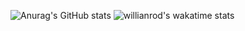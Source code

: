 ![Anurag's GitHub stats](https://github-readme-stats.vercel.app/api?username=JustinWrld&count_private=true.&show_icons=true&theme=radical&repo=github-readme-stats)
![willianrod's wakatime stats](https://github-readme-stats.vercel.app/api/wakatime?username=willianrod)
